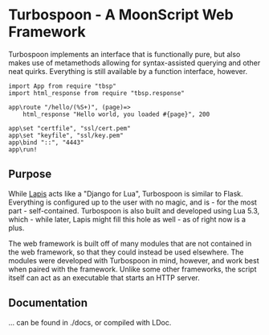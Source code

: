 # Turbospoon - A MoonScript Web Framework

Turbospoon implements an interface that is functionally pure, but also makes
use of metamethods allowing for syntax-assisted querying and other neat
quirks. Everything is still available by a function interface, however.

```moon
import App from require "tbsp"
import html_response from require "tbsp.response"

app\route "/hello/(%S+)", (page)=>
	html_response "Hello world, you loaded #{page}", 200

app\set "certfile", "ssl/cert.pem"
app\set "keyfile", "ssl/key.pem"
app\bind "::", "4443"
app\run!
```

## Purpose

While [Lapis](https://github.com/leafo/lapis) acts like a "Django for Lua",
Turbospoon is similar to Flask. Everything is configured up to the user with
no magic, and is - for the most part - self-contained. Turbospoon is also built
and developed using Lua 5.3, which - while later, Lapis might fill this hole
as well - as of right now is a plus.

The web framework is built off of many modules that are not contained in the
web framework, so that they could instead be used elsewhere. The modules were
developed with Turbospoon in mind, however, and work best when paired with the
framework. Unlike some other frameworks, the script itself can act as an
executable that starts an HTTP server.

## Documentation

... can be found in ./docs, or compiled with LDoc.
